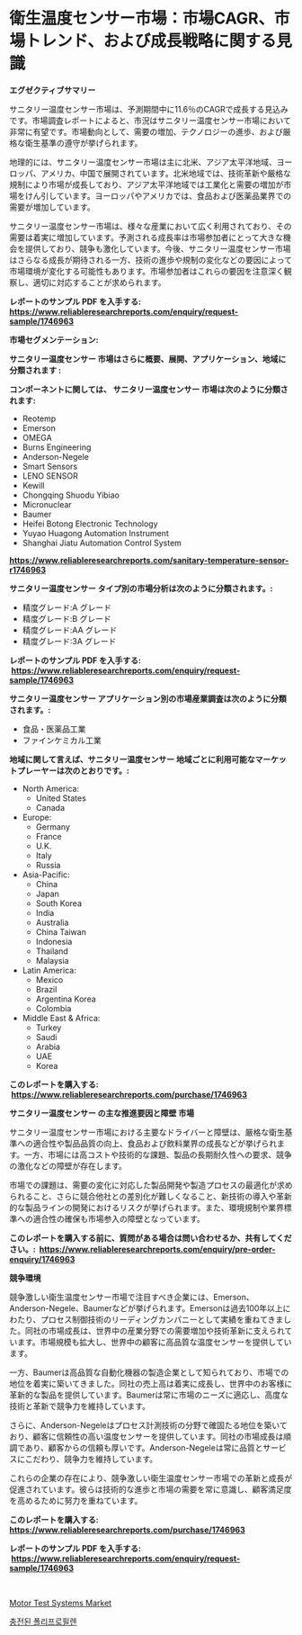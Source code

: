 <p><h1>衛生温度センサー市場：市場CAGR、市場トレンド、および成長戦略に関する見識</h1></p><p><strong>エグゼクティブサマリー</strong></p>
<p><p>サニタリー温度センサー市場は、予測期間中に11.6％のCAGRで成長する見込みです。市場調査レポートによると、市況はサニタリー温度センサー市場において非常に有望です。市場動向として、需要の増加、テクノロジーの進歩、および厳格な衛生基準の遵守が挙げられます。</p><p>地理的には、サニタリー温度センサー市場は主に北米、アジア太平洋地域、ヨーロッパ、アメリカ、中国で展開されています。北米地域では、技術革新や厳格な規制により市場が成長しており、アジア太平洋地域では工業化と需要の増加が市場をけん引しています。ヨーロッパやアメリカでは、食品および医薬品業界での需要が増加しています。</p><p>サニタリー温度センサー市場は、様々な産業において広く利用されており、その需要は着実に増加しています。予測される成長率は市場参加者にとって大きな機会を提供しており、競争も激化しています。今後、サニタリー温度センサー市場はさらなる成長が期待される一方、技術の進歩や規制の変化などの要因によって市場環境が変化する可能性もあります。市場参加者はこれらの要因を注意深く観察し、適切に対応することが求められます。</p></p>
<p><strong>レポートのサンプル PDF を入手する: <a href="https://www.reliableresearchreports.com/enquiry/request-sample/1746963">https://www.reliableresearchreports.com/enquiry/request-sample/1746963</a></strong></p>
<p><strong>市場セグメンテーション:</strong></p>
<p><strong> サニタリー温度センサー 市場はさらに概要、展開、アプリケーション、地域に分類されます :</strong></p>
<p><strong>コンポーネントに関しては、 サニタリー温度センサー 市場は次のように分類されます: &nbsp;</strong></p>
<p><ul><li>Reotemp</li><li>Emerson</li><li>OMEGA</li><li>Burns Engineering</li><li>Anderson-Negele</li><li>Smart Sensors</li><li>LENO SENSOR</li><li>Kewill</li><li>Chongqing Shuodu Yibiao</li><li>Micronuclear</li><li>Baumer</li><li>Heifei Botong Electronic Technology</li><li>Yuyao Huagong Automation Instrument</li><li>Shanghai Jiatu Automation Control System</li></ul></p>
<p><strong><a href="https://www.reliableresearchreports.com/sanitary-temperature-sensor-r1746963">https://www.reliableresearchreports.com/sanitary-temperature-sensor-r1746963</a></strong></p>
<p><strong> サニタリー温度センサー タイプ別の市場分析は次のように分類されます。:</strong></p>
<p><ul><li>精度グレード:A グレード</li><li>精度グレード:B グレード</li><li>精度グレード:AA グレード</li><li>精度グレード:3A グレード</li></ul></p>
<p><strong>レポートのサンプル PDF を入手する: &nbsp;<a href="https://www.reliableresearchreports.com/enquiry/request-sample/1746963">https://www.reliableresearchreports.com/enquiry/request-sample/1746963</a></strong></p>
<p><strong> サニタリー温度センサー アプリケーション別の市場産業調査は次のように分類されます。:</strong></p>
<p><ul><li>食品・医薬品工業</li><li>ファインケミカル工業</li></ul></p>
<p><strong>地域に関して言えば、サニタリー温度センサー 地域ごとに利用可能なマーケットプレーヤーは次のとおりです。:</strong></p>
<p><ul>
    <li>
        North America:
        <ul>
            <li>United States</li>
            <li>Canada</li>
        </ul>
    </li>
    <li>
        Europe:
        <ul>
            <li>Germany</li>
            <li>France</li>
            <li>U.K.</li>
            <li>Italy</li>
            <li>Russia</li>
        </ul>
    </li>
    <li>
        Asia-Pacific:
        <ul>
            <li>China</li>
            <li>Japan</li>
            <li>South Korea</li>
            <li>India</li>
            <li>Australia</li>
            <li>China Taiwan</li>
            <li>Indonesia</li>
            <li>Thailand</li>
            <li>Malaysia</li>
        </ul>
    </li>
    <li>
        Latin America:
        <ul>
            <li>Mexico</li>
            <li>Brazil</li>
            <li>Argentina Korea</li>
            <li>Colombia</li>
        </ul>
    </li>
    <li>
        Middle East & Africa:
        <ul>
            <li>Turkey</li>
            <li>Saudi</li>
            <li>Arabia</li>
            <li>UAE</li>
            <li>Korea</li>
        </ul>
    </li>
    </ul></p>
<p><strong>このレポートを購入する: &nbsp;<a href="https://www.reliableresearchreports.com/purchase/1746963">https://www.reliableresearchreports.com/purchase/1746963</a></strong></p>
<p><strong>サニタリー温度センサー の主な推進要因と障壁 市場</strong></p>
<p><p>サニタリー温度センサー市場における主要なドライバーと障壁は、厳格な衛生基準への適合性や製品品質の向上、食品および飲料業界の成長などが挙げられます。一方、市場には高コストや技術的な課題、製品の長期耐久性への要求、競争の激化などの障壁が存在します。</p><p>市場での課題は、需要の変化に対応した製品開発や製造プロセスの最適化が求められること、さらに競合他社との差別化が難しくなること、新技術の導入や革新的な製品ラインの開発におけるリスクが挙げられます。また、環境規制や業界標準への適合性の確保も市場参入の障壁となっています。</p></p>
<p><strong>このレポートを購入する前に、質問がある場合は問い合わせるか、共有してください。:&nbsp; <a href="https://www.reliableresearchreports.com/enquiry/pre-order-enquiry/1746963">https://www.reliableresearchreports.com/enquiry/pre-order-enquiry/1746963</a></strong></p>
<p><strong>競争環境</strong></p>
<p><p>競争激しい衛生温度センサー市場で注目すべき企業には、Emerson、Anderson-Negele、Baumerなどが挙げられます。Emersonは過去100年以上にわたり、プロセス制御技術のリーディングカンパニーとして実績を重ねてきました。同社の市場成長は、世界中の産業分野での需要増加や技術革新に支えられています。市場規模も拡大し、世界中の顧客に高品質な温度センサーを提供しています。</p><p>一方、Baumerは高品質な自動化機器の製造企業として知られており、市場での地位を着実に築いてきました。同社の売上高は着実に成長し、世界中のお客様に革新的な製品を提供しています。Baumerは常に市場のニーズに適応し、高度な技術と革新で競争力を維持しています。</p><p>さらに、Anderson-Negeleはプロセス計測技術の分野で確固たる地位を築いており、顧客に信頼性の高い温度センサーを提供しています。同社の市場成長は順調であり、顧客からの信頼も厚いです。Anderson-Negeleは常に品質とサービスにこだわり、競争力を維持しています。</p><p>これらの企業の存在により、競争激しい衛生温度センサー市場での革新と成長が促進されています。彼らは技術的な進歩と市場の需要を常に意識し、顧客満足度を高めるために努力を重ねています。</p></p>
<p><strong>このレポートを購入する: &nbsp; <a href="https://www.reliableresearchreports.com/purchase/1746963">https://www.reliableresearchreports.com/purchase/1746963</a></strong></p>
<p><strong>レポートのサンプル PDF を入手する: &nbsp;<a href="https://www.reliableresearchreports.com/enquiry/request-sample/1746963">https://www.reliableresearchreports.com/enquiry/request-sample/1746963</a></strong><strong></strong></p>
<p>&nbsp;</p>
<p><p><a href="https://github.com/YashRP12/Market-Research-Report-List-4/blob/main/motor-test-systems-market.md">Motor Test Systems Market</a></p><p><a href="https://github.com/AlbertotDouglas44367/Market-Research-Report-List-1/blob/main/632472922934.md">충전된 폴리프로필렌</a></p></p>